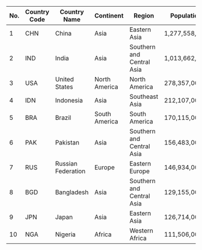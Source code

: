 | No. | Country Code | Country Name | Continent | Region | Population | Capital |
| --- | --- | --- | --- | --- | --- | --- |
| 1| CHN | China | Asia | Eastern Asia | 1,277,558,000 | Peking|
| 2| IND | India | Asia | Southern and Central Asia | 1,013,662,000 | New Delhi|
| 3| USA | United States | North America | North America | 278,357,000 | Washington|
| 4| IDN | Indonesia | Asia | Southeast Asia | 212,107,000 | Jakarta|
| 5| BRA | Brazil | South America | South America | 170,115,000 | Brasília|
| 6| PAK | Pakistan | Asia | Southern and Central Asia | 156,483,000 | Islamabad|
| 7| RUS | Russian Federation | Europe | Eastern Europe | 146,934,000 | Moscow|
| 8| BGD | Bangladesh | Asia | Southern and Central Asia | 129,155,000 | Dhaka|
| 9| JPN | Japan | Asia | Eastern Asia | 126,714,000 | Tokyo|
| 10| NGA | Nigeria | Africa | Western Africa | 111,506,000 | Abuja|

